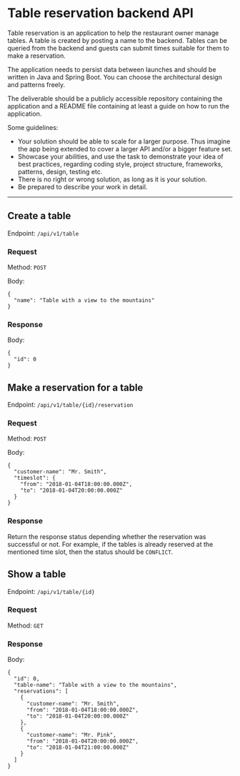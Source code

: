 # Table reservation backend API

Table reservation is an application to help the restaurant owner manage tables. A table is created by posting a name to
the backend. Tables can be queried from the backend and guests can submit times suitable for them to make a reservation.

The application needs to persist data between launches and should be written in Java and Spring Boot. You can choose the
architectural design and patterns freely.

The deliverable should be a publicly accessible repository containing the application and a README file containing at least a guide on how to run the application.

Some guidelines:
- Your solution should be able to scale for a larger purpose. Thus imagine the app being extended to cover a larger API
 and/or a bigger feature set.
- Showcase your abilities, and use the task to demonstrate your idea of best practices, regarding coding style, project
 structure, frameworks, patterns, design, testing etc.
- There is no right or wrong solution, as long as it is your solution.
- Be prepared to describe your work in detail.

***

## Create a table

Endpoint: `/api/v1/table`

### Request

Method: `POST`

Body:

```
{
  "name": "Table with a view to the mountains"
}
```

### Response

Body:
```
{
  "id": 0
}
```

## Make a reservation for a table

Endpoint: `/api/v1/table/{id}/reservation`

### Request

Method: `POST`

Body:

```
{
  "customer-name": "Mr. Smith",
  "timeslot": {
    "from": "2018-01-04T18:00:00.000Z",
    "to": "2018-01-04T20:00:00.000Z"
  } 
}
```

### Response

Return the response status depending whether the reservation was successful or not. For example, if the tables is
already reserved at the mentioned time slot, then the status should be `CONFLICT`.

## Show a table

Endpoint: `/api/v1/table/{id}`

### Request

Method: `GET`

### Response

Body:
```
{
  "id": 0,
  "table-name": "Table with a view to the mountains",
  "reservations": [
    {
      "customer-name": "Mr. Smith",
      "from": "2018-01-04T18:00:00.000Z",
      "to": "2018-01-04T20:00:00.000Z"
    },
    {
      "customer-name": "Mr. Pink",
      "from": "2018-01-04T20:00:00.000Z",
      "to": "2018-01-04T21:00:00.000Z"
    }
  ]
}
```
